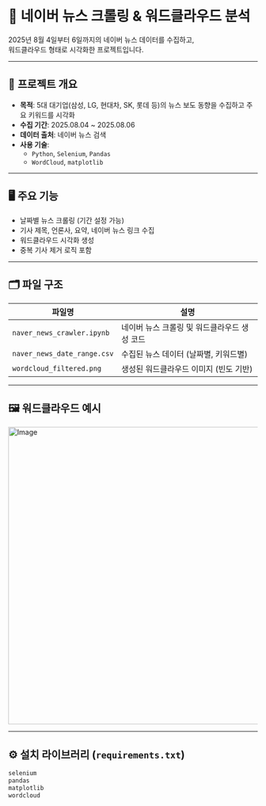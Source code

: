 # 📰 네이버 뉴스 크롤링 & 워드클라우드 분석

2025년 8월 4일부터 6일까지의 네이버 뉴스 데이터를 수집하고,  
워드클라우드 형태로 시각화한 프로젝트입니다.

---

## 📌 프로젝트 개요

- **목적**: 5대 대기업(삼성, LG, 현대차, SK, 롯데 등)의 뉴스 보도 동향을 수집하고 주요 키워드를 시각화
- **수집 기간**: 2025.08.04 ~ 2025.08.06
- **데이터 출처**: 네이버 뉴스 검색
- **사용 기술**:  
  - `Python`, `Selenium`, `Pandas`
  - `WordCloud`, `matplotlib`

---

## 🖥️ 주요 기능

- 날짜별 뉴스 크롤링 (기간 설정 가능)
- 기사 제목, 언론사, 요약, 네이버 뉴스 링크 수집
- 워드클라우드 시각화 생성
- 중복 기사 제거 로직 포함

---

## 🗂️ 파일 구조

| 파일명 | 설명 |
|--------|------|
| `naver_news_crawler.ipynb` | 네이버 뉴스 크롤링 및 워드클라우드 생성 코드 |
| `naver_news_date_range.csv` | 수집된 뉴스 데이터 (날짜별, 키워드별) |
| `wordcloud_filtered.png` | 생성된 워드클라우드 이미지 (빈도 기반) |

---

## 🖼️ 워드클라우드 예시

<img width="794" height="601" alt="Image" src="https://github.com/user-attachments/assets/d4000b7c-a8a3-43ad-a7cc-a4c6f5d6dadf" />

---

## ⚙️ 설치 라이브러리 (`requirements.txt`)

```txt
selenium
pandas
matplotlib
wordcloud

